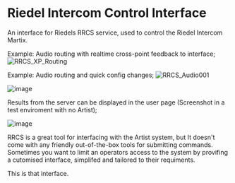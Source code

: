 # Riedel Intercom Control Interface
An interface for Riedels RRCS service, used to control the Riedel Intercom Martix.

Example: Audio routing with realtime cross-point feedback to interface;
![RRCS_XP_Routing](https://github.com/Bencosterton/Riedel_Intercom_Control_Interface/assets/21957617/b02dd4e7-229c-484b-b631-9ae08bf122ad)

Example: Audio routing and quick config changes;
![RRCS_Audio001](https://github.com/Bencosterton/Riedel_Intercom_Control_Interface/assets/21957617/3e0d7d87-476b-4f5b-9890-486fbdac3327)


![image](https://user-images.githubusercontent.com/21957617/234485541-5d1762fa-134b-4952-b5f8-bda6c5bfa0af.png)

Results from the server can be displayed in the user page (Screenshot in a test enviroment with no Artist);

![image](https://user-images.githubusercontent.com/21957617/234485706-89bf1842-91c9-4d7b-946c-7aae06dd9731.png)


RRCS is a great tool for interfacing with the Artist system, but It doesn't come with any friendly out-of-the-box tools for submitting commands.
Sometimes you want to limit an operators access to the system by provifing a cutomised interface, simplifed and tailored to their requiments.

This is that interface.
